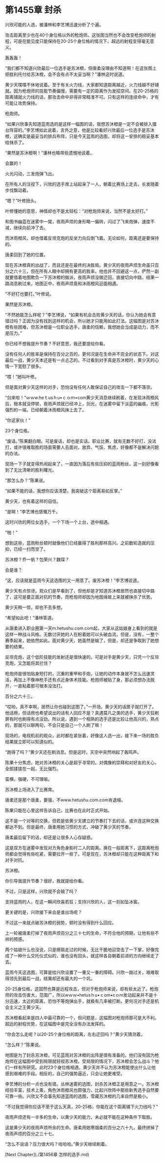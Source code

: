 # 第1455章 封杀

兴欣可能的人选，被潘林和李艺博迅速分析了个遍。

攻击距离至少也在40个身位格以外的枪炮师。这张图当然也不会改变枪炮师的射程，可是在能见度只能保持在20-25个身位格的情况下，超远的射程变得毫无意义。

轰轰轰！

“我们都不知道兴欣最后一位选手是苏沐橙，但唐柔没理由不知道啊！在这张图上把胜利托付给苏沐橙，会不会有点不太妥当啊？”潘林这时说道。

黄少天喋喋不休地说着。至于有关火力线，大家都知道距离越近，火力线越不好铺就。因为枪炮师的技能节奏偏慢，需要有一定的距离作为发招空间。在20-25格的距离铺就火力线的话，那攻击命中非得非常精准不可。只有这样的连续命中，才有可能让攻势保持。

枪炮师。

“如果兴欣事先知道蓝雨选的是这样一幅图的话，我想苏沐橙是一定不会被排入擂台阵容的。”李艺博如此说着，言外之意，他是比较看好兴欣最后一位选手是苏沐橙，这确实是最妥当的排兵布阵，只是今天蓝雨的选图，却将这一安排的稳妥基本给抹杀了。

“果然是苏沐橙啊！”潘林也略带些遗憾地说着。

会赢的！

火光闪动，三发炮弹飞出。

在所有人的注视下，兴欣的选手席上站起来了一人，朝着比赛场上走去，长发随着步伐飘动着。

“嗯？”叶修扭头。

叶修懂她的意思，神情却也不是太轻松：“对枪炮师来说，当然不是太好打。”

和图书幽蓝在迷雾中一晃，夜雨声烦的身形略一偏转，闪过了飞来炮弹，速度不减，继续向前冲了去。

而沐雨橙风，却也借着反坦克炮的反坐力向后倒飞着。无论如何，距离还是要保持的。

唐柔回到了她的位置。

现在苏沐橙真的出战了，而且还是在最终的决胜局。黄少天的夜雨声烦生命虽只百分之六十三，但在所有人眼中却拥有更高的胜率。他也并不回避这一点，俨然一副就要借着地图欺负一下苏沐橙的做派，夜雨声烦没做迂回，直接切向中路，结果一路消息刷过来，地图正中，夜雨声烦竟和沐雨橙风迎面相遇。

“不好打也要打。”叶修说。

果然是苏沐橙。

“不然她能怎么样呢？”李艺博说，“如果有机会击败黄少天的话，你认为她会有意错过吗？正因为没有找到这样的机会，所以她才只能用如此打法。这幅图是对苏沐橙有些困难，但苏沐橙是一位职业选手，唐柔的信赖，我想她会当成是动力，而不是压力。”

你已经不想我提升节奏？不好意思，我还要提给你看。

没有任何人的胜率是保持在百分之百的，更何况是在生命并不完全的状态下。对这最后一战，黄少天本还是有一点忐忑的。不过看到对手真是苏沐橙时，黄少天的心情一下宽慰了很多。

“喂！”她叫叶修。

但是面对黄少天这样的对手，恐怕没有任何人敢保证自己的攻击一下都不落空。

“剑来啦！”ｗｗw.heｔusｈu•ｃｏｍ•com黄少天消息继续刷着，在发现沐雨橙风后，根本就没停顿，夜雨声烦就已经冲上，剑光，在迷雾中留下淡蓝的幽痕，光影强烈的一端，已经朝着沐雨橙风抹上去了。

“你这家伙！”

23个身位格。

“废话。”陈果翻白眼。可是废话，却也是实话。职业比赛，就有无数不好打，没法打，或许很难取胜的场面需要人去面对。放弃、气馁、焦虑，好像都不是解决问题的办法。

现场一下子就变得热闹起来了，一直因为落后有些压抑的蓝雨粉丝，这一刻好像看到了无比清晰的胜利曙光。

“那怎么办？”陈果说。

“如果不能的话，我想你应该清楚，我突破这个距离易如反掌。”

黄少天，也有着这样的自信。

“是啊！”李艺博也感慨万千。

这时兴欣的两位女选手，一个下场一个上台，途中相遇。

“啪！”

想到这些，蓝雨粉丝顿时就像他们已经赢得了胜利那样高兴。之前数轮造就的压抑，已经一扫而空了。

苏沐橙？乔一帆？包荣兴？魏琛？

会是谁？

“这，应该就是蓝雨今天这选图的又一用意了。废苏沐橙！”李艺博说道。

黄少天有点惊讶。观众们是早看到了，但他却是才知道苏沐橙居然也直接切中路了，这可是要正面对抗的节奏，而枪炮师却因为地图缘故上来就被抹杀了优势。

黄少天稍一惊，却也不去多想。

“希望如此吧！”潘林答道。

从唐柔进入职业圈第一天m.hetushu.com.com起，大家从这姑娘身上看到的就是这样一种战斗风格。无数讨厌她的人在盼着她可以头破血流，但是，没有，一整个赛季起来，她依然如此。面对黄少天，她虽然是输了，但是，却还是争取到了她想要的结果。

反坦克炮，这个低阶技能的发射还是很快速的。可是对手是黄少天，只凭一个反坦克炮，又怎能将其拦住？

枪炮师是很怕贴身短打的，沉重的重甲和手炮，让她的动作本身就不怎么迅速灵活，再加上不像神枪手还有点近身体术技能。枪炮师被贴了身，那必须想办法脱开，一直粘着那可根本没法打。

百分之六十三。

“哎哟，真不幸啊，居然让你也碰到这图了。”一开场，黄少天的话匣子就打开了。他话痨，但话痨也希望说出的话有人回应不是？真遇莫凡之类的选手，黄少天狂刷屏有时也刷得有点没劲。所以说，遇到一个相熟的选手还是比较让他高兴的，熟点的，那就可以聊两句，不会只是自己一个人刷了嘛！

现场的，电视机前的观众，此时都在紧张着，好像这人选一出，接下来一场的胜负结果就立即可以知道似的。

“跑得了吗？”黄少天还在刷消息。但是这时，天空中突然响起了轰鸣声。

陈果十分焦虑，她对苏沐橙的关心是超乎寻常的。对偶像的崇拜和对好友的关心，全部揉搓在一起，无比强烈。

蛮横，强硬，不可理喻。

苏沐橙上场进入了比赛席。

唐柔还是那个唐柔，要强，不www.hetushu.com.com肯退缩。

陈果只能在心里这样告诉自己，比赛也在此时正式开始。

这不是一个对等的交换，但若是依黄少天建立的节奏打下去的话，或许连这种交换都达不到。但是最终，唐柔用她习惯的方式，冲破了黄少天的节奏。

唐柔最后留下的话，却还是让很多人心存疑惑。

这是双方在迷雾中发现对方角色身影时二人的距离。换在一般距离下，这距离枪炮师都会觉得有些吃紧，需要拉开一些了。可是现在，苏沐橙却只能在这种距离下和对手对抗。

苏沐橙。

你引导我提升节奏？很好，我就提给你看。

不过，只是这样，兴欣就不会输了吗？

支持蓝雨的人，在这一瞬间欣喜若狂；支持兴欣的人，这一刻如坠冰窖。

更关键的是，兴欣接下来会是谁出场呢？

不过这一来就点破苏沐橙的弱势，顿时没有得到什么回应。

上一轮被唐柔打掉了夜雨声烦百分之三十七的生命，不符合他的预期，让他有些不祥的预感。

两个姑娘什么也没说，只是擦肩走过的时候，无比干脆地迎空击了一下掌，好像完成了一种什么交托仪式似的，谁也没有回头，就这样各自朝着前进的方向继续走了去。

蓝雨今天这选图，可算是给兴欣设置了一重又一重的障碍。兴欣一路过关，艰难取得领先到最后一战，结果却还有最大的一个坑。

20-25身位格，这固然也算是远程攻击，但对于枪炮师来说，却有些太近了。枪炮师的攻击伤害大，范围广，所以wｗｗ•hetusｈu•ｃom•cｏm发动起来并不是十分迅速，太近的距离，恐怕不等炮弹出手，就极有几率被打断。更何况对手还是机会主义之王黄少天。

苏沐橙看起来是四人中最可靠的一个，但问题是，这幅图对枪炮师那可是大不利。超远的射程优势，在这幅图中是完全没有办法发挥的。

“你会怎么走呢？以20-25个身位格的距离，左右迂回吗？”黄少天猜测着。

“怎么样？”陈果说。

地图是为了封杀苏沐橙，可见蓝雨对苏沐橙的出阵是很有准备的。他们没有因为枪炮师在这幅图中受到局限就轻视苏沐橙。受局限的情况下，苏沐橙会怎么战斗？他们一样有所研究。此时23个身位格相遇，黄少天并不认为苏沐橙能使出什么让他感到艰难的手段。相反的，自己的强势逼近，只会让她更难受。

李艺博的分析一点也没有错。丛林迷雾的选图，封杀苏沐橙正是用意之一。苏沐橙经验丰富，技术上乘，角色沐雨橙风也颇强力，比起兴欣阵中那些新秀选手自然要可靠一些。兴欣又不会事先知道蓝雨的选图，雪藏苏沐橙的几率自然是极小。

“不过我觉得你应该不至于这么天真，20-25格，你能在这个距离铺下火力线吗？”

夜雨声烦还有一半多的生命，以黄少天的能力，未必就不能在这种条件下取胜。

这是黄少天的夜雨声烦所余的生命。唐柔用她寒烟柔的百分之六十九，最终拼掉了夜雨声烦的百分之三十七。

“怎么不说话？压力很大吗？哈哈哈。”黄少天继续刷着。



[Next Chapter](./第1456章 怎样的选手.md)